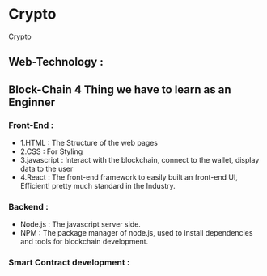 # Crypto
Crypto

## Web-Technology : 
## Block-Chain 4 Thing we have to learn as an Enginner

### Front-End : 
+ 1.HTML : The Structure of the web pages
+ 2.CSS : For Styling
+ 3.javascript : Interact with the blockchain, connect to the wallet, display data to the user 
+ 4.React : The front-end framework to easily built an front-end UI, Efficient! pretty much standard in the Industry.

### Backend : 
+ Node.js : The javascript server side.
+ NPM : The package manager of node.js, used to install dependencies and tools for blockchain development.

### Smart Contract development :
